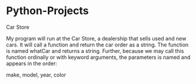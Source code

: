 # Python-Projects

Car Store

My program will run at the Car Store, a dealership that sells used and new cars. It will call a function and return the car order as a string. The function is named whatCar and returns a string. Further, because we may call this function ordinally or with keyword arguments, the parameters is named and appears in the order:

make, model, year, color
